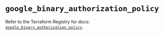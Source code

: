 # `google_binary_authorization_policy`

Refer to the Terraform Registry for docs: [`google_binary_authorization_policy`](https://registry.terraform.io/providers/hashicorp/google-beta/5.28.0/docs/resources/google_binary_authorization_policy).
